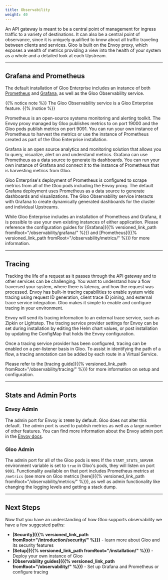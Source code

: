 ```yaml
---
title: Observability
weight: 40
---
```


An API gateway is meant to be a central point of management for ingress traffic to a variety of destinations. It can also be a central point of observance, since it is uniquely qualified to know about all traffic traveling between clients and services. Gloo is built on the Envoy proxy, which exposes a wealth of metrics providing a view into the health of your system as a whole and a detailed look at each Upstream.

---

## Grafana and Prometheus

The default installation of Gloo Enterprise includes an instance of both [Prometheus](https://prometheus.io/docs/introduction/overview/) and [Grafana](https://grafana.com/), as well as the Gloo Observability service.

{{% notice note %}}
The Gloo Observability service is a Gloo Enterprise feature.
{{% /notice %}}

Prometheus is an open-source systems monitoring and alerting toolkit. The Envoy proxy managed by Gloo publishes metrics to on port 19000 and the Gloo pods publish metrics on port 9091. You can run your own instance of Prometheus to harvest the metrics or use the instance of Prometheus created as part of the Gloo Enterprise installation.

Grafana is an open source analytics and monitoring solution that allows you to query, visualize, alert on and understand metrics. Grafana can use Prometheus as a data source to generate its dashboards. You can run your own instance of Grafana and connect it to the instance of Prometheus that is harvesting metrics from Gloo.

Gloo Enterprise's deployment of Prometheus is configured to scrape metrics from all of the Gloo pods including the Envoy proxy. The default Grafana deployment uses Prometheus as a data source to generate dashboards and visualizations. The Gloo Observability service interacts with Grafana to create dynamically generated dashboards for the cluster and individual Upstreams.

While Gloo Enterprise includes an installation of Prometheus and Grafana, it is possible to use your own existing instances of either application. Please reference the configuration guides for [Grafana]({{% versioned_link_path fromRoot="/observability/grafana/" %}}) and [Prometheus]({{% versioned_link_path fromRoot="/observability/metrics/" %}}) for more information.

---

## Tracing

Tracking the life of a request as it passes through the API gateway and to other services can be challenging. You want to understand how a flow traversed your system, where there is latency, and how the request was processed. Envoy has built-in tracing capabilities to enable system wide tracing using request ID generation, client trace ID joining, and external trace service integration. Gloo makes it simple to enable and configure tracing in your environment.

Envoy will send its tracing information to an external trace service, such as Zipkin or Lightstep. The tracing service provider settings for Envoy can be set during installation by editing the Helm chart values, or post installation by updating the ConfigMap that holds the Envoy configuration.

Once a tracing service provider has been configured, tracing can be enabled on a per-listener basis in Gloo. To assist in identifying the path of a flow, a tracing annotation can be added by each route in a Virtual Service.

Please refer to the [tracing guide]({{% versioned_link_path fromRoot="/observability/tracing/" %}}) for more information on setup and configuration.

---

## Stats and Admin Ports

### Envoy Admin

The admin port for Envoy is `19000` by default. Gloo does not alter this default. The admin port is used to publish metrics as well as a large number of other features. You can find more information about the Envoy admin port in the [Envoy docs](https://www.envoyproxy.io/docs/envoy/v1.7.0/operations/admin).

### Gloo Admin

The admin port for all of the Gloo pods is `9091` If the `START_STATS_SERVER` environment variable is set to `true` in Gloo's pods, they will listen on port `9091`. Functionality available on that port includes Prometheus metrics at `/metrics` (see more on Gloo metrics [here]({{% versioned_link_path fromRoot="/observability/metrics/" %}}), as well as admin functionality like changing the logging levels and getting a stack dump.

---

## Next Steps

Now that you have an understanding of how Gloo supports observability we have a few suggested paths:
* **[Security]({{% versioned_link_path fromRoot="/introduction/security/" %}})** - learn more about Gloo and its security features
* **[Setup]({{% versioned_link_path fromRoot="/installation/" %}})** - Deploy your own instance of Gloo
* **[Observability guides]({{% versioned_link_path fromRoot="/observability/" %}})** - Set up Grafana and Prometheus or configure tracing